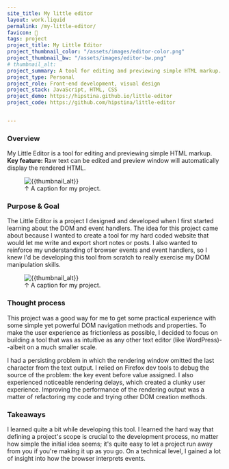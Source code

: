 ```yaml
---
site_title: My little editor
layout: work.liquid
permalink: /my-little-editor/
favicon: 📝
tags: project 
project_title: My Little Editor
project_thumbnail_color: "/assets/images/editor-color.png"
project_thumbnail_bw: "/assets/images/editor-bw.png"
# thumbnail_alt: 
project_summary: A tool for editing and previewing simple HTML markup.
project_type: Personal
project_role: Front-end development, visual design
project_stack: JavaScript, HTML, CSS 
project_demo: https://hipstina.github.io/little-editor
project_code: https://github.com/hipstina/little-editor 


---
```


### Overview
My Little Editor is a tool for editing and previewing simple HTML markup. **Key feature:** Raw text can be edited and preview window will automatically display the rendered HTML. 

<figure class="prj-fig">
<img class="prj-img" src="{{project_thumbnail_color}}" alt="{{thumbnail_alt}}">
<figcaption class="fig-caption">↑ A caption for my project.</figcaption>
</figure>

### Purpose & Goal
The Little Editor is a project I designed and developed when I first started learning about the DOM and event handlers. The idea for this project came about because I wanted to create a tool for my hard coded website that would let me write and export short notes or posts. I also wanted to reinforce my understanding of browser events and event handlers, so I knew I'd be developing this tool from scratch to really exercise my DOM manipulation skills. 

<figure class="prj-fig">
<img class="prj-img" src="{{project_thumbnail_color}}" alt="{{thumbnail_alt}}">
<figcaption class="fig-caption">↑ A caption for my project.</figcaption>
</figure>

### Thought process 
This project was a good way for me to get some practical experience with some simple yet powerful DOM navigation methods and properties. To make the user experience as frictionless as possible, I decided to focus on building a tool that was as intuitive as any other text editor (like WordPress)--albeit on a much smaller scale.

I had a persisting problem in which the rendering window omitted the last character from the text output. I relied on Firefox dev tools to debug the source of the problem: the key event before value assigned. I also experienced noticeable rendering delays, which created a clunky user experience. Improving the performance of the rendering output was a matter of refactoring my code and trying other DOM creation methods. 
### Takeaways
I learned quite a bit while developing this tool. I learned the hard way that defining a project's scope is crucial to the development process, no matter how simple the initial idea seems; it's quite easy to let a project run away from you if you're making it up as you go. On a technical level, I gained a lot of insight into how the browser interprets events. 

